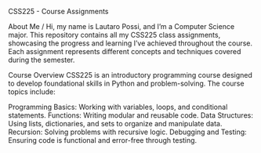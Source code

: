 CSS225 - Course Assignments

About Me
/
Hi, my name is Lautaro Possi, and I’m a Computer Science major. This repository contains all my CSS225 class assignments, showcasing the progress and learning I’ve achieved throughout the course. Each assignment represents different concepts and techniques covered during the semester.

Course Overview
CSS225 is an introductory programming course designed to develop foundational skills in Python and problem-solving. The course topics include:

Programming Basics: Working with variables, loops, and conditional statements.
Functions: Writing modular and reusable code.
Data Structures: Using lists, dictionaries, and sets to organize and manipulate data.
Recursion: Solving problems with recursive logic.
Debugging and Testing: Ensuring code is functional and error-free through testing.

